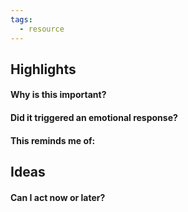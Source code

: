 ```yaml
---
tags:
  - resource
---
```

## Highlights

#### Why is this important?

#### Did it triggered an emotional response?

#### This reminds me of:


## Ideas

#### Can I act now or later?


